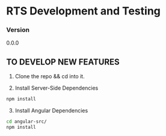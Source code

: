 # RTS Development and Testing

### Version
0.0.0

## TO DEVELOP NEW FEATURES

1. Clone the repo && cd into it. 

2. Install Server-Side Dependencies
```bash
npm install
```

3. Install Angular Dependencies

```bash
cd angular-src/
npm install
```
